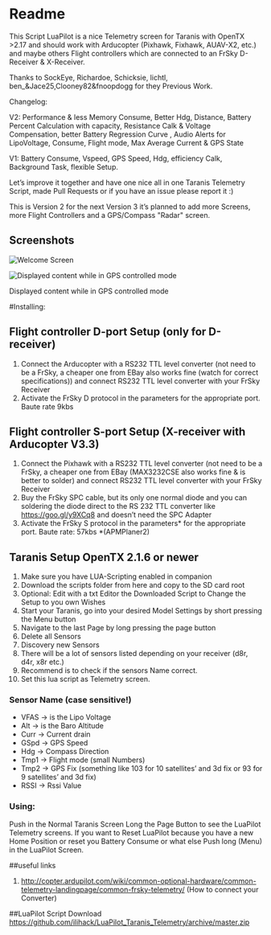 # Readme
This Script LuaPilot is a nice Telemetry screen for Taranis with OpenTX >2.17 and should work with Arducopter (Pixhawk, Fixhawk, AUAV-X2, etc.) and maybe others Flight controllers which are connected to an FrSky D-Receiver & X-Receiver.

Thanks to SockEye, Richardoe, Schicksie, lichtl, ben_&Jace25,Clooney82&fnoopdogg for they Previous Work.


Changelog:

V2:
Performance & less Memory Consume, Better Hdg, Distance, Battery Percent Calculation with capacity, Resistance Calk & Voltage Compensation, better Battery Regression Curve , Audio Alerts for LipoVoltage, Consume, Flight mode, Max Average Current & GPS State

V1:
Battery Consume, Vspeed, GPS Speed, Hdg, efficiency Calk, Background Task, flexible Setup. 

Let’s improve it together and have one nice all in one Taranis Telemetry Script, made Pull Requests or if you have an issue please report it :)

This is Version 2 for the next Version 3 it’s planned to add more Screens, more Flight Controllers and a GPS/Compass "Radar" screen. 

## Screenshots

![Welcome Screen](https://raw.githubusercontent.com/ilihack/LuaPilot_Taranis_Telemetry/master/LuaPilot.Logo.jpg)


![Displayed content while in GPS controlled mode](https://raw.githubusercontent.com/ilihack/LuaPilot_Taranis_Telemetry/master/LuaPilot.jpg)

Displayed content while in GPS controlled mode

#Installing:
## Flight controller D-port Setup (only for D-receiver)
1. Connect the Arducopter with a RS232 TTL level converter (not need to be a FrSky, a cheaper one from EBay also works fine (watch for correct specifications)) and connect RS232 TTL level converter with your FrSky Receiver
2. Activate the FrSky D protocol in the parameters for the appropriate port. Baute rate 9kbs

## Flight controller S-port Setup (X-receiver with Arducopter V3.3)
1. Connect the Pixhawk with a RS232 TTL level converter (not need to be a FrSky, a cheaper one from EBay (MAX3232CSE also works fine & is better to solder) and connect RS232 TTL level converter with your FrSky Receiver
2. Buy the FrSky SPC cable, but its only one normal diode and you can soldering the diode direct to the RS 232 TTL converter like https://goo.gl/y9XCq8 and doesn’t need the SPC Adapter
3. Activate the FrSky S protocol in the parameters* for the appropriate port. Baute rate: 57kbs *(APMPlaner2)




## Taranis Setup OpenTX 2.1.6 or newer
1. Make sure you have LUA-Scripting enabled in companion
2. Download the scripts folder from here and copy to the SD card root
3. Optional: Edit with a txt Editor the Downloaded Script to Change the Setup to you own Wishes
3. Start your Taranis, go into your desired Model Settings by short pressing the Menu button
4. Navigate to the last Page by long pressing the page button
5. Delete all Sensors
6. Discovery new Sensors
7. There will be a lot of sensors listed depending on your receiver (d8r, d4r, x8r etc.)
8. Recommend is to check if the sensors Name correct. 
9. Set this lua script as Telemetry screen.

### Sensor Name (case sensitive!)
* VFAS -> is the Lipo Voltage
* Alt -> is the Baro Altitude
* Curr -> Current drain
* GSpd -> GPS Speed
* Hdg -> Compass Direction
* Tmp1 -> Flight mode (small Numbers)
* Tmp2 -> GPS Fix (something like 103 for 10 satellites’ and 3d fix or 93 for 9 satellites’ and 3d fix)
* RSSI -> Rssi Value


### Using:
Push in the Normal Taranis Screen Long the Page Button to see the LuaPilot Telemetry screens.
If you want to Reset LuaPilot because you have a new Home Position or reset you Battery Consume or what else Push long (Menu) in the LuaPilot Screen.

##useful links
1. http://copter.ardupilot.com/wiki/common-optional-hardware/common-telemetry-landingpage/common-frsky-telemetry/ (How to connect your Converter)

##LuaPilot Script Download
https://github.com/ilihack/LuaPilot_Taranis_Telemetry/archive/master.zip
